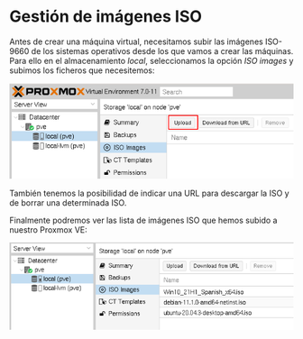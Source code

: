 # Gestión de imágenes ISO

Antes de crear una máquina virtual, necesitamos subir las imágenes
ISO-9660 de los sistemas operativos desde los que vamos a crear las
máquinas. Para ello en el almacenamiento *local*, seleccionamos la
opción *ISO images* y subimos los ficheros que necesitemos:

![iso](img/subir_iso.png)

También tenemos la posibilidad de indicar una URL para descargar la
ISO y de borrar una determinada ISO.

Finalmente podremos ver las  lista de imágenes ISO que hemos subido a
nuestro Proxmox VE:

![iso](img/iso.png)
